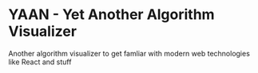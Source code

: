 # YAAN - Yet Another Algorithm Visualizer
Another algorithm visualizer to get famliar with modern web technologies like React and stuff
